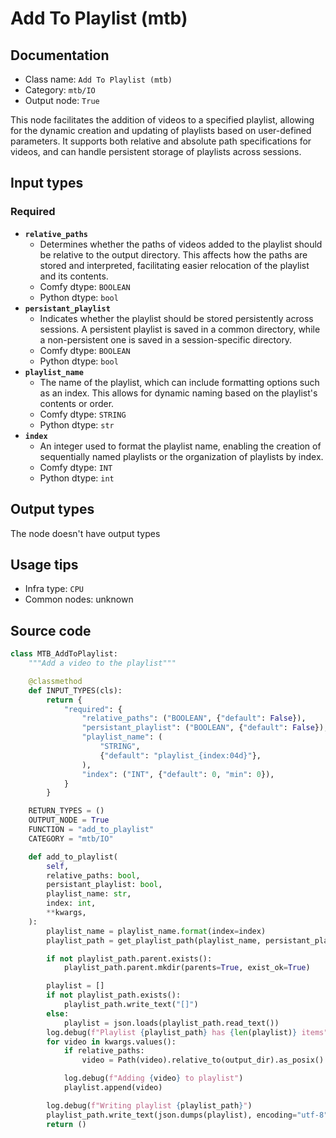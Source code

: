 # Add To Playlist (mtb)
## Documentation
- Class name: `Add To Playlist (mtb)`
- Category: `mtb/IO`
- Output node: `True`

This node facilitates the addition of videos to a specified playlist, allowing for the dynamic creation and updating of playlists based on user-defined parameters. It supports both relative and absolute path specifications for videos, and can handle persistent storage of playlists across sessions.
## Input types
### Required
- **`relative_paths`**
    - Determines whether the paths of videos added to the playlist should be relative to the output directory. This affects how the paths are stored and interpreted, facilitating easier relocation of the playlist and its contents.
    - Comfy dtype: `BOOLEAN`
    - Python dtype: `bool`
- **`persistant_playlist`**
    - Indicates whether the playlist should be stored persistently across sessions. A persistent playlist is saved in a common directory, while a non-persistent one is saved in a session-specific directory.
    - Comfy dtype: `BOOLEAN`
    - Python dtype: `bool`
- **`playlist_name`**
    - The name of the playlist, which can include formatting options such as an index. This allows for dynamic naming based on the playlist's contents or order.
    - Comfy dtype: `STRING`
    - Python dtype: `str`
- **`index`**
    - An integer used to format the playlist name, enabling the creation of sequentially named playlists or the organization of playlists by index.
    - Comfy dtype: `INT`
    - Python dtype: `int`
## Output types
The node doesn't have output types
## Usage tips
- Infra type: `CPU`
- Common nodes: unknown


## Source code
```python
class MTB_AddToPlaylist:
    """Add a video to the playlist"""

    @classmethod
    def INPUT_TYPES(cls):
        return {
            "required": {
                "relative_paths": ("BOOLEAN", {"default": False}),
                "persistant_playlist": ("BOOLEAN", {"default": False}),
                "playlist_name": (
                    "STRING",
                    {"default": "playlist_{index:04d}"},
                ),
                "index": ("INT", {"default": 0, "min": 0}),
            }
        }

    RETURN_TYPES = ()
    OUTPUT_NODE = True
    FUNCTION = "add_to_playlist"
    CATEGORY = "mtb/IO"

    def add_to_playlist(
        self,
        relative_paths: bool,
        persistant_playlist: bool,
        playlist_name: str,
        index: int,
        **kwargs,
    ):
        playlist_name = playlist_name.format(index=index)
        playlist_path = get_playlist_path(playlist_name, persistant_playlist)

        if not playlist_path.parent.exists():
            playlist_path.parent.mkdir(parents=True, exist_ok=True)

        playlist = []
        if not playlist_path.exists():
            playlist_path.write_text("[]")
        else:
            playlist = json.loads(playlist_path.read_text())
        log.debug(f"Playlist {playlist_path} has {len(playlist)} items")
        for video in kwargs.values():
            if relative_paths:
                video = Path(video).relative_to(output_dir).as_posix()

            log.debug(f"Adding {video} to playlist")
            playlist.append(video)

        log.debug(f"Writing playlist {playlist_path}")
        playlist_path.write_text(json.dumps(playlist), encoding="utf-8")
        return ()

```
